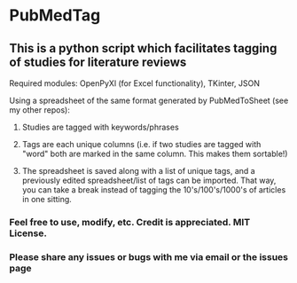 # PubMedTag

## This is a python script which facilitates tagging of studies for literature reviews

Required modules: OpenPyXl (for Excel functionality), TKinter, JSON

Using a spreadsheet of the same format generated by PubMedToSheet (see my other repos):

1) Studies are tagged with keywords/phrases

2) Tags are each unique columns (i.e. if two studies are tagged with "word" both are marked in the same column. This makes them sortable!)

3) The spreadsheet is saved along with a list of unique tags, and a previously edited spreadsheet/list of tags can be imported. That way, you can take a break instead of tagging the 10's/100's/1000's of articles in one sitting.

### Feel free to use, modify, etc. Credit is appreciated. MIT License.

### Please share any issues or bugs with me via email or the issues page
